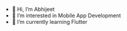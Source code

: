 - 👋 Hi, I’m Abhijeet
- 👀 I’m interested in Mobile App Development
- 🌱 I’m currently learning Flutter

<!---
AATHacks/AATHacks is a ✨ special ✨ repository because its `README.md` (this file) appears on your GitHub profile.
You can click the Preview link to take a look at your changes.
--->
